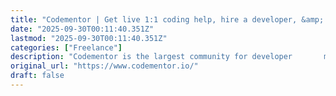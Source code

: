 ```yaml
---
title: "Codementor | Get live 1:1 coding help, hire a developer, &amp; more"
date: "2025-09-30T00:11:40.351Z"
lastmod: "2025-09-30T00:11:40.351Z"
categories: ["Freelance"]
description: "Codementor is the largest community for developer       mentorship and an on-demand marketplace for software developers.       Get instant coding help, build projects faster, and read programming       tutorials from our community of developers."
original_url: "https://www.codementor.io/"
draft: false
---
```

